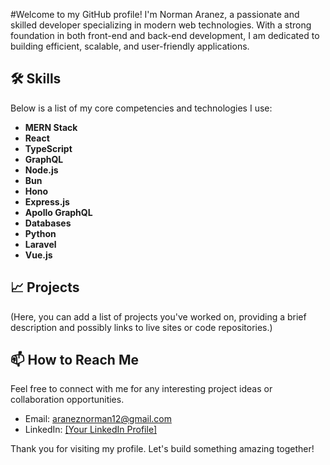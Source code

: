 #Welcome to my GitHub profile! I'm Norman Aranez, a passionate and skilled developer specializing in modern web technologies. With a strong foundation in both front-end and back-end development, I am dedicated to building efficient, scalable, and user-friendly applications.

## 🛠 Skills

Below is a list of my core competencies and technologies I use:

- **MERN Stack**
- **React**
- **TypeScript**
- **GraphQL**
- **Node.js**
- **Bun**
- **Hono**
- **Express.js**
- **Apollo GraphQL**
- **Databases**
- **Python**
- **Laravel**
- **Vue.js**


## 📈 Projects

(Here, you can add a list of projects you've worked on, providing a brief description and possibly links to live sites or code repositories.)

## 📫 How to Reach Me

Feel free to connect with me for any interesting project ideas or collaboration opportunities.

- Email: araneznorman12@gmail.com
- LinkedIn: [[Your LinkedIn Profile]](https://www.linkedin.com/in/norman-ara%C3%B1ez-71766b137/)

Thank you for visiting my profile. Let's build something amazing together!
